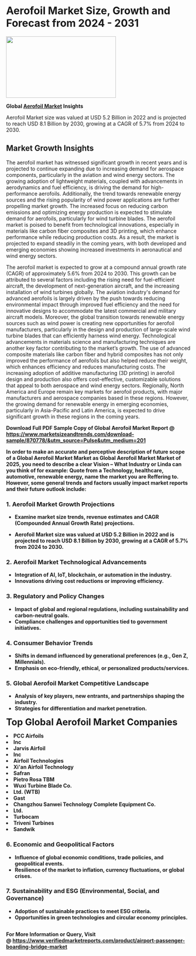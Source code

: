 <H1>Aerofoil Market Size, Growth and Forecast from 2024 - 2031</H1><img class="aligncenter size-medium wp-image-584254" src="https://thirdeyenews.in/wp-content/uploads/2024/09/Global-Market-Research-300x168.jpeg" alt="" width="300" height="168" /><p><strong>Global&nbsp;<a href="https://www.marketsizeandtrends.com/download-sample/870778/&amp;utm_source=Pulse&amp;utm_medium=201">Aerofoil Market</a> Insights</strong></p><p>Aerofoil Market size was valued at USD 5.2 Billion in 2022 and is projected to reach USD 8.1 Billion by 2030, growing at a CAGR of 5.7% from 2024 to 2030.</p><p><h2>Market Growth Insights</h2> <p>The aerofoil market has witnessed significant growth in recent years and is projected to continue expanding due to increasing demand for aerospace components, particularly in the aviation and wind energy sectors. The growing adoption of lightweight materials, coupled with advancements in aerodynamics and fuel efficiency, is driving the demand for high-performance aerofoils. Additionally, the trend towards renewable energy sources and the rising popularity of wind power applications are further propelling market growth. The increased focus on reducing carbon emissions and optimizing energy production is expected to stimulate demand for aerofoils, particularly for wind turbine blades. The aerofoil market is poised to benefit from technological innovations, especially in materials like carbon fiber composites and 3D printing, which enhance performance while reducing production costs. As a result, the market is projected to expand steadily in the coming years, with both developed and emerging economies showing increased investments in aeronautical and wind energy sectors.</p> <p><strong></strong></p> <p>The aerofoil market is expected to grow at a compound annual growth rate (CAGR) of approximately 5.6% from 2024 to 2030. This growth can be attributed to several factors including the rising need for fuel-efficient aircraft, the development of next-generation aircraft, and the increasing installation of wind turbines globally. The aviation industry's demand for advanced aerofoils is largely driven by the push towards reducing environmental impact through improved fuel efficiency and the need for innovative designs to accommodate the latest commercial and military aircraft models. Moreover, the global transition towards renewable energy sources such as wind power is creating new opportunities for aerofoil manufacturers, particularly in the design and production of large-scale wind turbine blades that can efficiently harness wind energy. Technological advancements in materials science and manufacturing techniques are another key factor contributing to the market’s growth. The use of advanced composite materials like carbon fiber and hybrid composites has not only improved the performance of aerofoils but also helped reduce their weight, which enhances efficiency and reduces manufacturing costs. The increasing adoption of additive manufacturing (3D printing) in aerofoil design and production also offers cost-effective, customizable solutions that appeal to both aerospace and wind energy sectors. Regionally, North America and Europe remain key markets for aerofoil products, with major manufacturers and aerospace companies based in these regions. However, the growing demand for renewable energy in emerging economies, particularly in Asia-Pacific and Latin America, is expected to drive significant growth in these regions in the coming years. <p><strong></p><p><span class=""><strong>Download Full PDF Sample Copy of Global Aerofoil Market Report</strong> @ <a href="https://www.marketsizeandtrends.com/download-sample/870778/&amp;utm_source=Pulse&amp;utm_medium=201" target="_blank">https://www.marketsizeandtrends.com/download-sample/870778/&amp;utm_source=Pulse&amp;utm_medium=201</a></span></p><p>In order to make an accurate and perceptive description of future scope of a Global&nbsp;Aerofoil Market Market as Global&nbsp;Aerofoil Market Market of 2025, you need to describe a clear Vision &ndash; What Industry or Linda can you think of for example: Quote from a Technology, healthcare, automotive, renewable energy, name the market you are Reffering to. However, some general trends and factors usually impact market reports and their future outlook include:</p><h3>1.&nbsp;<strong>Aerofoil Market Growth Projections</strong></h3><ul><li>Examine market size trends, revenue estimates and CAGR (Compounded Annual Growth Rate) projections.</li><li><p>Aerofoil Market size was valued at USD 5.2 Billion in 2022 and is projected to reach USD 8.1 Billion by 2030, growing at a CAGR of 5.7% from 2024 to 2030.</p></li></ul><h3>2.&nbsp;<strong>Aerofoil Market Technological Advancements</strong></h3><ul><li>Integration of AI, IoT, blockchain, or automation in the industry.</li><li>Innovations driving cost reductions or improving efficiency.</li></ul><h3>3.&nbsp;<strong>Regulatory and Policy Changes</strong></h3><ul><li>Impact of global and regional regulations, including sustainability and carbon-neutral goals.</li><li>Compliance challenges and opportunities tied to government initiatives.</li></ul><h3>4.&nbsp;<strong>Consumer Behavior Trends</strong></h3><ul><li>Shifts in demand influenced by generational preferences (e.g., Gen Z, Millennials).</li><li>Emphasis on eco-friendly, ethical, or personalized products/services.</li></ul><h3>5.&nbsp;<strong>Global Aerofoil Market Competitive Landscape</strong></h3><ul><li>Analysis of key players, new entrants, and partnerships shaping the industry.</li><li>Strategies for differentiation and market penetration.</li></ul><p data-pm-slice="1 1 []"><span style="color: inherit; font-family: inherit; font-size: 25px;">Top Global Aerofoil Market Companies</span></p><div class="" data-test-id=""><p><li>PCC Airfoils</li><li> Inc</li><li> Jarvis Airfoil</li><li> Inc</li><li> Airfoil Technologies</li><li> Xi'an Airfoil Technology</li><li> Safran</li><li> Pietro Rosa TBM</li><li> Wuxi Turbine Blade Co.</li><li> Ltd. (WTB)</li><li> Gast</li><li> Changzhou Sanwei Technology Complete Equipment Co.</li><li> Ltd.</li><li> Turbocam</li><li> Triveni Turbines</li><li> Sandwik</li></p></div><h3>6.&nbsp;<strong>Economic and Geopolitical Factors</strong></h3><ul><li>Influence of global economic conditions, trade policies, and geopolitical events.</li><li>Resilience of the market to inflation, currency fluctuations, or global crises.</li></ul><h3>7.&nbsp;<strong>Sustainability and ESG (Environmental, Social, and Governance)</strong></h3><ul><li>Adoption of sustainable practices to meet ESG criteria.</li><li>Opportunities in green technologies and circular economy principles.</li></ul><h2><strong style="font-size: 14px;">For More Information or Query, Visit @&nbsp;</strong><a style="background-color: #ffffff; font-size: 14px;" href="https://www.marketsizeandtrends.com/report/aerofoil-market/" target="_blank">https://www.verifiedmarketreports.com/product/airport-passenger-boarding-bridge-market</a></h2>
